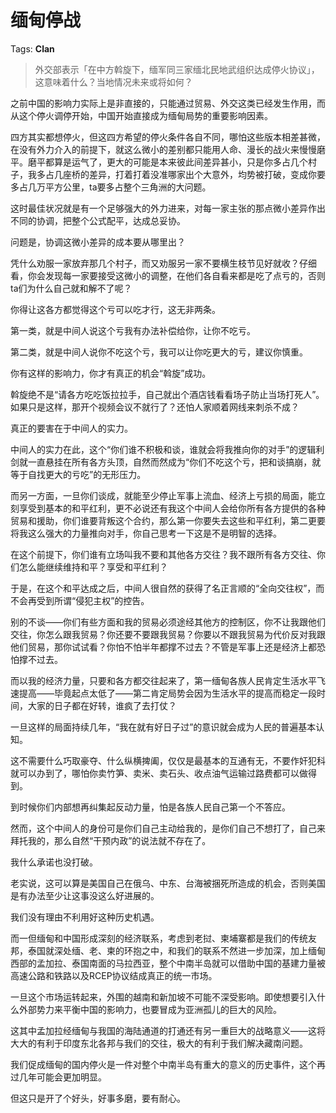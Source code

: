 # 缅甸停战

Tags: **Clan**

> 外交部表示「在中方斡旋下，缅军同三家缅北民地武组织达成停火协议」，这意味着什么？当地情况未来或将如何？



之前中国的影响力实际上是非直接的，只能通过贸易、外交这类已经发生作用，而从这个停火调停开始，中国开始直接成为缅甸局势的重要影响因素。

四方其实都想停火，但这四方希望的停火条件各自不同，哪怕这些版本相差甚微，在没有外力介入的前提下，就这么微小的差别都只能用人命、漫长的战火来慢慢磨平。磨平都算是运气了，更大的可能是本来彼此间差异甚小，只是你多占几个村子，我多占几座桥的差异，打着打着没准哪家出个大意外，均势被打破，变成你要多占几万平方公里，ta要多占整个三角洲的大问题。

这时最佳状况就是有一个足够强大的外力进来，对每一家主张的那点微小差异作出不同的协调，把整个公式配平，达成总妥协。

问题是，协调这微小差异的成本要从哪里出？

凭什么劝服一家放弃那几个村子，而又劝服另一家不要横生枝节见好就收？仔细看，你会发现每一家要接受这微小的调整，在他们各自看来都是吃了点亏的，否则ta们为什么自己就和解不了呢？

你得让这各方都觉得这个亏可以吃才行，这无非两条。

第一类，就是中间人说这个亏我有办法补偿给你，让你不吃亏。

第二类，就是中间人说你不吃这个亏，我可以让你吃更大的亏，建议你慎重。

你有这样的影响力，你才有真正的机会“斡旋”成功。

斡旋绝不是“请各方吃吃饭拉拉手，自己就出个酒店钱看看场子防止当场打死人”。如果只是这样，那开个视频会议不就行了？还怕人家顺着网线来刺杀不成？

真正的要害在于中间人的实力。

中间人的实力在此，这个“你们谁不积极和谈，谁就会将我推向你的对手”的逻辑利剑就一直悬挂在所有各方头顶，自然而然成为“你们不吃这个亏，把和谈搞崩，就等于自找更大的亏吃”的无形压力。

而另一方面，一旦你们谈成，就能至少停止军事上流血、经济上亏损的局面，能立刻享受到基本的和平红利，更不必说还有我这个中间人会给你所有各方提供的各种贸易和援助，你们谁要背叛这个合约，那么第一你要失去这些和平红利，第二更要将我这么强大的力量推向对手，你自己思考一下这是不是明智的选择。

在这个前提下，你们谁有立场叫我不要和其他各方交往？我不跟所有各方交往、你们怎么能继续维持和平？享受和平红利？

于是，在这个和平达成之后，中间人很自然的获得了名正言顺的“全向交往权”，而不会再受到所谓“侵犯主权”的控告。

别的不谈——你们有些方面和我的贸易必须途经其他方的控制区，你不让我跟他们交往，你怎么跟我贸易？你还要不要跟我贸易？你要以不跟我贸易为代价反对我跟他们贸易，那你试试看？你怕不怕半年都撑不过去？不管是军事上还是经济上都恐怕撑不过去。

而以我的经济力量，只要和各方都交往起来了，第一缅甸各族人民肯定生活水平飞速提高——毕竟起点太低了——第二肯定局势会因为生活水平的提高而稳定一段时间，大家的日子都在好转，谁疯了去打仗？

一旦这样的局面持续几年，“我在就有好日子过”的意识就会成为人民的普遍基本认知。

这不需要什么巧取豪夺、什么纵横捭阖，仅仅是最基本的互通有无，不要作奸犯科就可以办到了，哪怕你卖竹笋、卖米、卖石头、收点油气运输过路费都可以做得到。

到时候你们内部想再纠集起反动力量，怕是各族人民自己第一个不答应。

然而，这个中间人的身份可是你们自己主动给我的，是你们自己不想打了，自己来拜托我的，那么自然“干预内政”的说法就不存在了。

我什么承诺也没打破。

老实说，这可以算是美国自己在俄乌、中东、台海被捆死所造成的机会，否则美国是有办法至少让这事没这么好进展的。

我们没有理由不利用好这种历史机遇。

而一但缅甸和中国形成深刻的经济联系，考虑到老挝、柬埔寨都是我们的传统友邦，泰国就深处缅、老、柬的环抱之中，和我们的联系不然进一步加深，加上缅甸西部的孟加拉、泰国南面的马拉西亚，整个中南半岛就可以借助中国的基建力量被高速公路和铁路以及RCEP协议结成真正的统一市场。

一旦这个市场运转起来，外围的越南和新加坡不可能不深受影响。即使想要引入什么外部势力来平衡中国的影响力，也要冒成为亚洲孤儿的巨大的风险。

这其中孟加拉经缅甸与我国的海陆通道的打通还有另一重巨大的战略意义——这将大大的有利于印度东北各邦与我们的交往，极大的有利于我们解决藏南问题。

我们促成缅甸的国内停火是一件对整个中南半岛有重大的意义的历史事件，这个再过几年可能会更加明显。

但这只是开了个好头，好事多磨，要有耐心。



